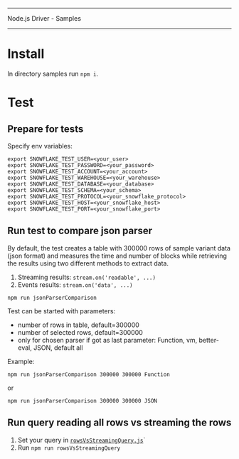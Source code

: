 ********************************************************************************
Node.js Driver - Samples
********************************************************************************

Install
======================================================================

In directory samples run `npm i`.

Test
======================================================================

Prepare for tests
----------------------------------------------------------------------

Specify env variables:

```
export SNOWFLAKE_TEST_USER=<your_user>
export SNOWFLAKE_TEST_PASSWORD=<your_password>
export SNOWFLAKE_TEST_ACCOUNT=<your_account>
export SNOWFLAKE_TEST_WAREHOUSE=<your_warehouse>
export SNOWFLAKE_TEST_DATABASE=<your_database>
export SNOWFLAKE_TEST_SCHEMA=<your_schema>
export SNOWFLAKE_TEST_PROTOCOL=<your_snowflake_protocol>
export SNOWFLAKE_TEST_HOST=<your_snowflake_host>
export SNOWFLAKE_TEST_PORT=<your_snowflake_port>
```

Run test to compare json parser
----------------------------------------------------------------------

By default, the test creates a table with 300000 rows of sample variant data (json format)
and measures the time and number of blocks while retrieving the results using two different 
methods to extract data.
1. Streaming results:  `stream.on('readable', ...)`
2. Events results:  `stream.on('data', ...)`
```
npm run jsonParserComparison
```
Test can be started with parameters:
 - number of rows in table, default=300000
 - number of selected rows, default=300000
 - only for chosen parser if got as last parameter: Function, vm, better-eval, JSON, default all

Example:
```
npm run jsonParserComparison 300000 300000 Function
```

 or 
 ```
npm run jsonParserComparison 300000 300000 JSON
```

Run query reading all rows vs streaming the rows
----------------------------------------------------------------------

1. Set your query in [`rowsVsStreamingQuery.js`](./rowsVsStreamingQuery.js)`
2. Run `npm run rowsVsStreamingQuery`
